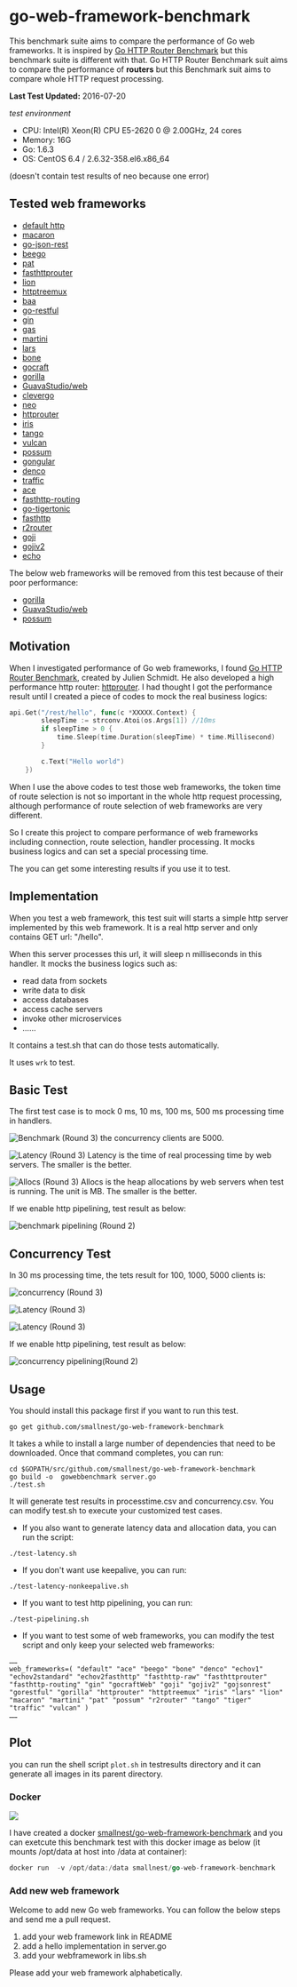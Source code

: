 # go-web-framework-benchmark
This benchmark suite aims to compare the performance of Go web frameworks. It is inspired by [Go HTTP Router Benchmark](https://github.com/julienschmidt/go-http-routing-benchmark) but this benchmark suite is different with that. Go HTTP Router Benchmark suit aims to compare the performance of **routers** but this Benchmark suit aims to compare whole HTTP request processing.

**Last Test Updated:** 2016-07-20

*test environment*
* CPU:      Intel(R) Xeon(R) CPU E5-2620 0 @ 2.00GHz, 24 cores
* Memory:   16G
* Go:       1.6.3
* OS:       CentOS 6.4 / 2.6.32-358.el6.x86_64

(doesn't contain test results of neo because one error)

## Tested web frameworks

* [default http](https://golang.org/pkg/net/http/)
* [macaron](https://github.com/Unknwon/macaron)
* [go-json-rest](https://github.com/ant0ine/go-json-rest)
* [beego](https://github.com/astaxie/beego)
* [pat](https://github.com/bmizerany/pat)
* [fasthttprouter](https://github.com/buaazp/fasthttprouter)
* [lion](https://github.com/celrenheit/lion)
* [httptreemux](https://github.com/dimfeld/httptreemux)
* [baa](https://github.com/go-baa/baa)
* [go-restful](https://github.com/emicklei/go-restful)
* [gin](https://github.com/gin-gonic/gin)
* [gas](https://github.com/go-gas/gas)
* [martini](https://github.com/go-martini/martini)
* [lars](https://github.com/go-playground/lars)
* [bone](https://github.com/go-zoo/bone)
* [gocraft](https://github.com/gocraft/web)
* [gorilla](https://github.com/gorilla/mux)
* [GuavaStudio/web](github.com/GuavaStudio/web)
* [clevergo](https://github.com/headwindfly/clevergo)
* [neo](ithub.com/ivpusic/neo)
* [httprouter](https://github.com/julienschmidt/httprouter)
* [iris](https://github.com/kataras/iris)
* [tango](https://github.com/lunny/tango)
* [vulcan](https://github.com/mailgun/route)
* [possum](https://github.com/mikespook/possum)
* [gongular](https://github.com/mustafaakin/gongular)
* [denco](https://github.com/naoina/denco)
* [traffic](https://github.com/pilu/traffic)
* [ace](https://github.com/plimble/ace)
* [fasthttp-routing](https://github.com/qiangxue/fasthttp-routing)
* [go-tigertonic](https://github.com/rcrowley/go-tigertonic)
* [fasthttp](https://github.com/valyala/fasthttp)
* [r2router](https://github.com/vanng822/r2router)
* [goji](https://github.com/zenazn/goji/web)
* [gojiv2](http://goji.io)
* [echo](http://gopkg.in/labstack/echo.v1)


The below web frameworks will be removed from this test because of their poor performance:
* [gorilla](https://github.com/gorilla/mux)
* [GuavaStudio/web](github.com/GuavaStudio/web)
* [possum](https://github.com/mikespook/possum)



## Motivation
When I investigated performance of Go web frameworks, I found [Go HTTP Router Benchmark](https://github.com/julienschmidt/go-http-routing-benchmark), created by Julien Schmidt. He also developed a high performance http router: [httprouter](https://github.com/julienschmidt/httprouter). I had thought I got the performance result until I created a piece of codes to mock the real business logics:

```go
api.Get("/rest/hello", func(c *XXXXX.Context) {
		sleepTime := strconv.Atoi(os.Args[1]) //10ms
		if sleepTime > 0 {
			time.Sleep(time.Duration(sleepTime) * time.Millisecond)
		}

		c.Text("Hello world")
	})
```

When I use the above codes to test those web frameworks, the token time of route selection is not so important in the whole http request processing, although performance of route selection of web frameworks are very different.

So I create this project to compare performance of web frameworks including connection, route selection, handler processing. It mocks business logics and can set a special processing time.

The you can get some interesting results if you use it to test.

## Implementation 
When you test a web framework, this test suit will starts a simple http server implemented by this web framework. It is a real http server and only contains GET url: "/hello".

When this server processes this url, it will sleep n milliseconds in this handler. It mocks the business logics such as:
* read data from sockets
* write data to disk
* access databases
* access cache servers
* invoke other microservices
* ……

It contains a test.sh that can do those tests automatically.

It uses `wrk` to test.

## Basic Test 
The first test case is to mock 0 ms, 10 ms, 100 ms, 500 ms processing time in handlers.

![Benchmark (Round 3)](benchmark.png)
the concurrency clients are 5000.

![Latency (Round 3)](benchmark_latency.png)
Latency is the time of real processing time by web servers. The smaller is the better.

![Allocs (Round 3)](benchmark_alloc.png)
Allocs is the heap allocations by web servers when test is running. The unit is MB. The smaller is the better.


If we enable http pipelining, test result as below:

![benchmark pipelining (Round 2)](benchmark-pipeline.png)

## Concurrency Test 
In 30 ms processing time, the tets result for 100, 1000, 5000 clients is:

![concurrency (Round 3)](concurrency.png)

![Latency (Round 3)](concurrency_latency.png)

![Latency (Round 3)](concurrency_alloc.png)


If we enable http pipelining, test result as below:

![concurrency pipelining(Round 2)](concurrency-pipeline.png)


## Usage
You should install this package first if you want to run this test.

```
go get github.com/smallnest/go-web-framework-benchmark
```

It takes a while to install a large number of dependencies that need to be downloaded. Once that command completes, you can run:

```
cd $GOPATH/src/github.com/smallnest/go-web-framework-benchmark
go build -o  gowebbenchmark server.go
./test.sh
```

It will  generate test results in processtime.csv and concurrency.csv. You can modify test.sh to execute your customized test cases.


* If you also want to generate latency data and allocation data, you can run the script:
```
./test-latency.sh
```

* If you don't want use keepalive, you can run:
```
./test-latency-nonkeepalive.sh
```

* If you want to test http pipelining, you can run:
```
./test-pipelining.sh
```

* If you want to test some of web frameworks, you can modify the test script and only keep your selected web frameworks:
```
……
web_frameworks=( "default" "ace" "beego" "bone" "denco" "echov1" "echov2standard" "echov2fasthttp" "fasthttp-raw" "fasthttprouter" "fasthttp-routing" "gin" "gocraftWeb" "goji" "gojiv2" "gojsonrest" "gorestful" "gorilla" "httprouter" "httptreemux" "iris" "lars" "lion" "macaron" "martini" "pat" "possum" "r2router" "tango" "tiger" "traffic" "vulcan" )
……
```

## Plot
you can run the shell script `plot.sh` in testresults directory and it can generate all images in its parent directory.

### Docker
[![](https://imagelayers.io/badge/smallnest/go-web-framework-benchmark:latest.svg)](https://imagelayers.io/?images=smallnest/go-web-framework-benchmark:latest )

I have created a docker [smallnest/go-web-framework-benchmark](https://hub.docker.com/r/smallnest/go-web-framework-benchmark/) and you can exetcute this benchmark test with this docker image as below (it mounts /opt/data at host into /data at container):
```go
docker run  -v /opt/data:/data smallnest/go-web-framework-benchmark
```

### Add new web framework
Welcome to add new Go web frameworks. You can follow the below steps and send me a pull request.

1. add your web framework link in README
2. add a hello implementation in server.go 
3. add your webframework in libs.sh 

Please add your web framework alphabetically.
